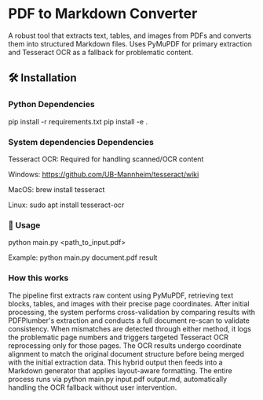 # PDF to Markdown Converter

A robust tool that extracts text, tables, and images from PDFs and converts them into structured Markdown files. Uses PyMuPDF for primary extraction and Tesseract OCR as a fallback for problematic content.

## 🛠 Installation

### Python Dependencies

pip install -r requirements.txt
pip install -e .

### System dependencies Dependencies

Tesseract OCR: Required for handling scanned/OCR content

Windows: https://github.com/UB-Mannheim/tesseract/wiki

MacOS: brew install tesseract

Linux: sudo apt install tesseract-ocr


### 🚀 Usage


python main.py <path_to_input.pdf> <output>

Example:
python main.py document.pdf result

### How this works

The pipeline first extracts raw content using PyMuPDF, retrieving text blocks, tables, and images with their precise page coordinates. After initial processing, the system performs cross-validation by comparing results with PDFPlumber's extraction and conducts a full document re-scan to validate consistency. When mismatches are detected through either method, it logs the problematic page numbers and triggers targeted Tesseract OCR reprocessing only for those pages. The OCR results undergo coordinate alignment to match the original document structure before being merged with the initial extraction data. This hybrid output then feeds into a Markdown generator that applies layout-aware formatting. The entire process runs via python main.py input.pdf output.md, automatically handling the OCR fallback without user intervention.